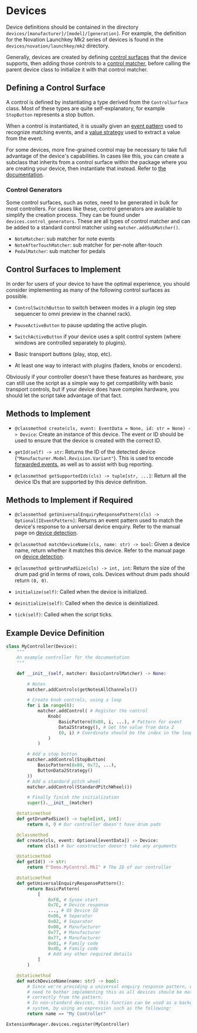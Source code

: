 
# Devices

Device definitions should be contained in the directory
`devices/[manufacturer]/[model]/[generation]`. For example, the definition for
the Novation Launchkey Mk2 series of devices is found in the
`devices/novation/launchkey/mk2` directory.

Generally, devices are created by defining
[control surfaces](control_surface.md) that the device supports, then adding
those controls to a [control matcher](control_matcher.md), before calling the
parent device class to initialize it with that control matcher.

## Defining a Control Surface

A control is defined by instantiating a type derived from the `ControlSurface`
class. Most of these types are quite self-explanatory, for example `StopButton`
represents a stop button.

When a control is instantiated, it is usually given an
[event pattern](event_pattern.md) used to recognize matching events, and a
[value strategy](value_strategy.md) used to extract a value from the event.

For some devices, more fine-grained control may be necessary to take full
advantage of the device's capabilities. In cases like this, you can create a
subclass that inherits from a control surface within the package where you
are creating your device, then instantiate that instead. Refer to
[the documentation](control_surface.md#extending-existing-control-surfaces).

### Control Generators

Some control surfaces, such as notes, need to be generated in bulk for most
controllers. For cases like these, control generators are available to simplify
the creation process. They can be found under `devices.control_generators`.
These are all types of control matcher and can be added to a standard control
matcher using `matcher.addSubMatcher()`.

* `NoteMatcher`: sub matcher for note events
* `NoteAfterTouchMatcher`: sub matcher for per-note after-touch
* `PedalMatcher`: sub matcher for pedals

## Control Surfaces to Implement

In order for users of your device to have the optimal experience, you should
consider implementing as many of the following control surfaces as possible.

* `ControlSwitchButton` to switch between modes in a plugin (eg step sequencer
  to omni preview in the channel rack).

* `PauseActiveButton` to pause updating the active plugin.

* `SwitchActiveButton` if your device uses a split control system (where
  windows are controlled separately to plugins).

* Basic transport buttons (play, stop, etc).

* At least one way to interact with plugins (faders, knobs or encoders).

Obviously if your controller doesn't have these features as hardware, you can
still use the script as a simple way to get compatibility with basic transport
controls, but if your device does have complex hardware, you should let the
script take advantage of that fact.

## Methods to Implement
* `@classmethod create(cls, event: EventData = None, id: str = None) -> Device`:
  Create an instance of this device. The event or ID should be used to ensure
  that the device is created with the correct ID.

* `getId(self) -> str`: Returns the ID of the detected device
  (`"Manufacturer.Model.Revision.Variant"`). This is used to encode
  [forwarded events](event_forward.md), as well as to assist with bug reporting.

* `@classmethod getSupportedIds(cls) -> tuple[str, ...]`: Return all the device
  IDs that are supported by this device definition.

## Methods to Implement if Required

* `@classmethod getUniversalEnquiryResponsePattern(cls) -> Optional[IEventPattern]`:
  Returns an event pattern used to match the device's response to a universal
  device enquiry. Refer to the manual page on
  [device detection](detection.md#2-universal-device-enquiry).

* `@classmethod matchDeviceName(cls, name: str) -> bool`: Given a device name,
  return whether it matches this device. Refer to the manual page on
  [device detection](detection.md#3-name-matching).

* `@classmethod getDrumPadSize(cls) -> int, int`: Return the size of the drum
  pad grid in terms of rows, cols. Devices without drum pads should return
  `(0, 0)`.

* `initialize(self)`: Called when the device is initialized.

* `deinitialize(self)`: Called when the device is deinitialized.

* `tick(self)`: Called when the script ticks.

## Example Device Definition

```py
class MyController(Device):
    """
    An example controller for the documentation
    """

    def __init__(self, matcher: BasicControlMatcher) -> None:

        # Notes
        matcher.addControls(getNotesAllChannels())

        # Create knob controls, using a loop
        for i in range(8):
            matcher.addControl( # Register the control
                Knob(
                    BasicPattern(0xB0, i, ...), # Pattern for event
                    Data2Strategy(), # Get the value from data 2
                    (0, i) # Coordinate should be the index in the loop
                )
            )

        # Add a stop button
        matcher.addControl(StopButton(
            BasicPattern(0xB0, 0x72, ...),
            ButtonData2Strategy()
        ))
        # Add a standard pitch wheel
        matcher.addControl(StandardPitchWheel())

        # Finally finish the initialization
        super().__init__(matcher)

    @staticmethod
    def getDrumPadSize() -> tuple[int, int]:
        return 0, 0 # Our controller doesn't have drum pads

    @classmethod
    def create(cls, event: Optional[eventData]) -> Device:
        return cls() # Our constructor doesn't take any arguments

    @staticmethod
    def getId() -> str:
        return f"Demo.MyControl.Mk1" # The ID of our controller

    @staticmethod
    def getUniversalEnquiryResponsePattern():
        return BasicPattern(
            [
                0xF0, # Sysex start
                0x7E, # Device response
                ..., # OS Device ID
                0x06, # Separator
                0x02, # Separator
                0x00, # Manufacturer
                0x77, # Manufacturer
                0x77, # Manufacturer
                0x01, # Family code
                0x4D, # Family code
                # Add any other required details
            ]
        )

    @staticmethod
    def matchDeviceName(name: str) -> bool:
        # Since we're providing a universal enquiry response pattern, we don't
        # need to bother implementing this as all devices should be matched
        # correctly from the pattern.
        # In non-standard devices, this function can be used as a backup
        # system, by using an expression such as the following:
        return name == "My Controller"

ExtensionManager.devices.register(MyController)
```
